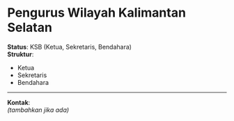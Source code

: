 # Pengurus Wilayah Kalimantan Selatan

**Status**: KSB (Ketua, Sekretaris, Bendahara)  
**Struktur**:
- Ketua
- Sekretaris
- Bendahara

---

**Kontak**:  
_(tambahkan jika ada)_
